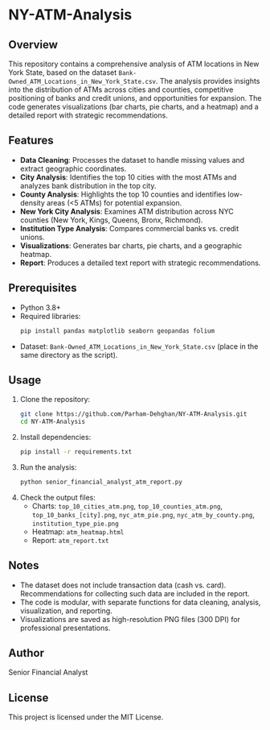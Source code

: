 # NY-ATM-Analysis

## Overview
This repository contains a comprehensive analysis of ATM locations in New York State, based on the dataset `Bank-Owned_ATM_Locations_in_New_York_State.csv`. The analysis provides insights into the distribution of ATMs across cities and counties, competitive positioning of banks and credit unions, and opportunities for expansion. The code generates visualizations (bar charts, pie charts, and a heatmap) and a detailed report with strategic recommendations.

## Features
- **Data Cleaning**: Processes the dataset to handle missing values and extract geographic coordinates.
- **City Analysis**: Identifies the top 10 cities with the most ATMs and analyzes bank distribution in the top city.
- **County Analysis**: Highlights the top 10 counties and identifies low-density areas (<5 ATMs) for potential expansion.
- **New York City Analysis**: Examines ATM distribution across NYC counties (New York, Kings, Queens, Bronx, Richmond).
- **Institution Type Analysis**: Compares commercial banks vs. credit unions.
- **Visualizations**: Generates bar charts, pie charts, and a geographic heatmap.
- **Report**: Produces a detailed text report with strategic recommendations.

## Prerequisites
- Python 3.8+
- Required libraries:
  ```bash
  pip install pandas matplotlib seaborn geopandas folium
  ```
- Dataset: `Bank-Owned_ATM_Locations_in_New_York_State.csv` (place in the same directory as the script).

## Usage
1. Clone the repository:
   ```bash
   git clone https://github.com/Parham-Dehghan/NY-ATM-Analysis.git
   cd NY-ATM-Analysis
   ```
2. Install dependencies:
   ```bash
   pip install -r requirements.txt
   ```
3. Run the analysis:
   ```bash
   python senior_financial_analyst_atm_report.py
   ```
4. Check the output files:
   - Charts: `top_10_cities_atm.png`, `top_10_counties_atm.png`, `top_10_banks_[city].png`, `nyc_atm_pie.png`, `nyc_atm_by_county.png`, `institution_type_pie.png`
   - Heatmap: `atm_heatmap.html`
   - Report: `atm_report.txt`

## Notes
- The dataset does not include transaction data (cash vs. card). Recommendations for collecting such data are included in the report.
- The code is modular, with separate functions for data cleaning, analysis, visualization, and reporting.
- Visualizations are saved as high-resolution PNG files (300 DPI) for professional presentations.

## Author
Senior Financial Analyst

## License
This project is licensed under the MIT License.
